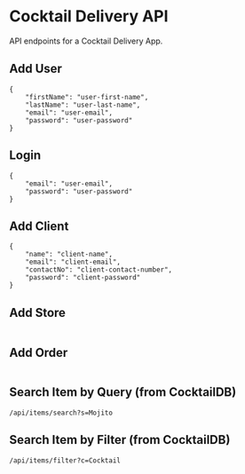 # Cocktail Delivery API

API endpoints for a Cocktail Delivery App. 

## Add User

```
{
    "firstName": "user-first-name",
    "lastName": "user-last-name",
    "email": "user-email",
    "password": "user-password"
}
```

## Login

```
{
    "email": "user-email",
    "password": "user-password"
}
```

## Add Client

```
{
    "name": "client-name",
    "email": "client-email",
    "contactNo": "client-contact-number",
    "password": "client-password"
}
```

## Add Store

```

```

## Add Order

```

```

## Search Item by Query (from CocktailDB)

```
/api/items/search?s=Mojito
```

## Search Item by Filter (from CocktailDB)

```
/api/items/filter?c=Cocktail
```
